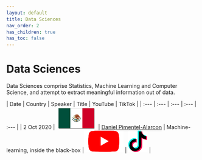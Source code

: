 ```yaml
---
layout: default
title: Data Sciences
nav_order: 2
has_children: true
has_toc: false
---
```


# Data Sciences

Data Sciences comprise Statistics, Machine Learning and Computer Science, and attempt to extract meaningful information out of data.

| Date | Country | Speaker | Title | YouTube | TikTok | 
| :---   | :--- | :--- | :---  | :--- | 
| 2 Oct 2020 | ![](../../assets/pics/flags/mexico.png) | [Daniel Pimentel-Alarcon](https://solislemuslab.github.io/el-zoominario/topics/data-sci/danielpimentel.html) | Machine-learning, inside the black-box  |[![youtube (653k)](../../assets/icons16/youtube.png)](https://youtu.be/W1zxOj6895I) | [![tiktok (653k)](../../assets/icons16/tiktok.png)](https://www.tiktok.com/@latinxinstem/video/7081420036396649771) |